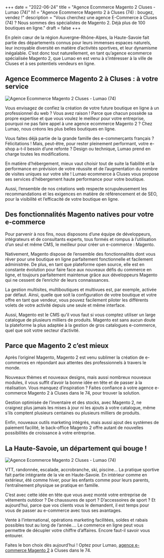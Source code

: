 +++
date = "2022-06-24"
title = "Agence Ecommerce Magento 2 Cluses - Lumao (74)"
h1 = "Agence Ecommerce Magento 2 à Cluses (74) : bougez, vendez !"
description = "Vous cherchez une agence E-Commerce à Cluses (74) ? Nous sommes des spécialistes de Magento 2. Déjà plus de 100 boutiques en ligne."
draft = false
+++

En plein cœur de la région Auvergne-Rhône-Alpes, la Haute-Savoie fait partie des départements connus pour leurs immenses espaces naturels, leur incroyable diversité en matière d’activités sportives, et leur dynamisme inégalable. C’est donc tout naturellement, en tant qu’agence ecommerce spécialisée Magento 2, que Lumao en est venu à s’intéresser à la ville de Cluses et à ses potentiels vendeurs en ligne.

## Agence Ecommerce Magento 2 à Cluses : à votre service

<img class="animate zoomIn margin-auto" src="/images/ville/paint/cluses/1.png" alt="Agence Ecommerce Magento 2 Cluses - Lumao (74)" />

Vous envisagez de confiez la création de votre future boutique en ligne à un professionnel du web ? Vous avez raison ! Parce que chacun possède sa propre expertise et que vous voulez le meilleur pour votre entreprise, pourquoi ne pas faire appel à une agence ecommerce Magento 2 ? Chez Lumao, nous créons les plus belles boutiques en ligne.

Vous faites déjà partie de la grande famille des e-commerçants français ? Félicitations ! Mais, peut-être, pour rester pleinement performant, votre e-shop a-t-il besoin d’une refonte ? Design ou technique, Lumao prend en charge toutes les modifications.

En matière d’hébergement, mieux vaut choisir tout de suite la fiabilité et la performance en prévision de votre réussite et de l’augmentation du nombre de visites uniques sur votre site ! Lumao ecommerce à Cluses vous propose ses services d’hébergement haute performance pour votre boutique.

Aussi, l’ensemble de nos créations web respecte scrupuleusement les recommandations et les exigences en matière de référencement et de SEO, pour la visibilité et l’efficacité de votre boutique en ligne.

## Des fonctionnalités Magento natives pour votre e-commerce

Pour parvenir à nos fins, nous disposons d’une équipe de développeurs, intégrateurs et de consultants experts, tous formés et rompus à l’utilisation d’un seul et même CMS, le meilleur pour créer un e-commerce : Magento.

Nativement, Magento dispose de l’ensemble des fonctionnalités dont vous rêver pour une boutique en ligne parfaitement fonctionnelle et facilement administrée. De plus, en tant que plateforme open source, elle est en constante évolution pour faire face aux nouveaux défis du commerce en ligne, et toujours parfaitement maintenue grâce aux développeurs Magento qui ne cessent de l’enrichir de leurs connaissances.

La gestion multisites, multiboutiques et multivues est, par exemple, activée par défaut. Ainsi, quelle que soit la configuration de votre boutique et votre offre en tant que vendeur, vous pouvez facilement piloter les différents volets de votre activité depuis une seule et même interface.

Aussi, Magento est le CMS qu’il vous faut si vous comptez utiliser un large catalogue de plusieurs milliers de produits. Magento est sans aucun doute la plateforme la plus adaptée à la gestion de gros catalogues e-commerce, quel que soit votre secteur d’activité.

## Parce que Magento 2 c’est mieux

Après l’originel Magento, Magento 2 est venu sublimer la création de e-commerces en répondant aux attentes des professionnels à travers le monde.

Nouveaux thèmes et nouveaux designs, mais aussi nombreux nouveaux modules, il vous suffit d’avoir la bonne idée en tête et de passer à la réalisation. Vous manquez d’inspiration ? Faites confiance à votre agence e-commerce Magento 2 à Cluses dans le 74, pour trouver la solution.

Gestion optimisée de l’inventaire et des stocks, avec Magento 2, ne craignez plus jamais les mises à jour ni les ajouts à votre catalogue, même s’ils comptent plusieurs centaines ou plusieurs milliers de produits.

Enfin, nouveaux outils marketing intégrés, mais aussi ajout des systèmes de paiement facilité, le back-office Magento 2 offre autant de nouvelles possibilités de croissance à votre entreprise.

## La Haute-Savoie, un département qui bouge !

<img class="animate zoomIn margin-auto" src="/images/ville/paint/cluses/2.png" alt="Agence Ecommerce Magento 2 Cluses - Lumao (74)" />

VTT, randonnée, escalade, accrobranche, ski, piscine… La pratique sportive fait partie intégrante de la vie en Haute-Savoie. En intérieur comme en extérieur, été comme hiver, pour les enfants comme pour leurs parents, l’entraînement physique se pratique en famille.

C’est avec cette idée en tête que vous avez monté votre entreprise de vêtements outdoor ? De chaussures de sport ? D’accessoires de sport ? Et aujourd’hui, parce que vos clients vous le demandent, il est temps pour vous de passer au e-commerce avec tous ses avantages. 

Vente à l’international, opérations marketing facilitées, soldes et rabais possibles tout au long de l’année…. Le commerce en ligne peut vous permettre de décupler votre chiffre d’affaires. Encore faut-il savoir vous entourer.

Faites le bon choix dès aujourd’hui ! Optez pour Lumao, [agence e-commerce Magento 2](/agence-ecom/) à Cluses dans le 74.

